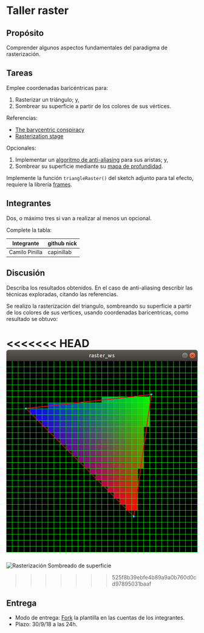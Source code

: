 # Taller raster

## Propósito

Comprender algunos aspectos fundamentales del paradigma de rasterización.

## Tareas

Emplee coordenadas baricéntricas para:

1. Rasterizar un triángulo; y,
2. Sombrear su superficie a partir de los colores de sus vértices.

Referencias:

* [The barycentric conspiracy](https://fgiesen.wordpress.com/2013/02/06/the-barycentric-conspirac/)
* [Rasterization stage](https://www.scratchapixel.com/lessons/3d-basic-rendering/rasterization-practical-implementation/rasterization-stage)

Opcionales:

1. Implementar un [algoritmo de anti-aliasing](https://www.scratchapixel.com/lessons/3d-basic-rendering/rasterization-practical-implementation/rasterization-practical-implementation) para sus aristas; y,
2. Sombrear su superficie mediante su [mapa de profundidad](https://en.wikipedia.org/wiki/Depth_map).

Implemente la función ```triangleRaster()``` del sketch adjunto para tal efecto, requiere la librería [frames](https://github.com/VisualComputing/frames/releases).

## Integrantes

Dos, o máximo tres si van a realizar al menos un opcional.

Complete la tabla:

|   Integrante   | github nick |
|----------------|-------------|
| Camilo Pinilla | capinillab  |

## Discusión

Describa los resultados obtenidos. En el caso de anti-aliasing describir las técnicas exploradas, citando las referencias.

Se realizo la rasterización del triangulo, sombreando su superficie a partir de los colores de sus vertices, usando coordenadas baricentricas, como resultado se obtuvo:

<<<<<<< HEAD
![Rasterización Sombreado de superficie](Images/raster_baricentric.png "asterización Sombreado de superficie")
=======
![Rasterización Sombreado de superficie](/Images/raster_baricentric.png "asterización Sombreado de superficie")
>>>>>>> 525f8b39ebfe4b89a9a0b760d0cd97895031baaf


## Entrega

* Modo de entrega: [Fork](https://help.github.com/articles/fork-a-repo/) la plantilla en las cuentas de los integrantes.
* Plazo: 30/9/18 a las 24h.
